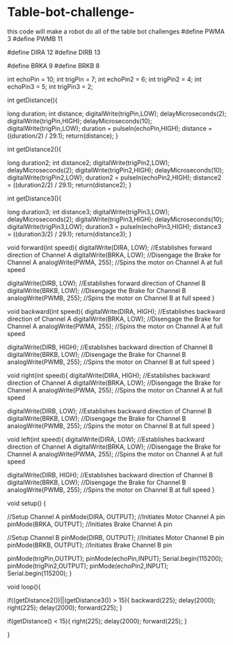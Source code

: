 # Table-bot-challenge-
this code will make a robot do all of the table bot challenges 
#define PWMA 3
#define PWMB 11

#define DIRA 12
#define DIRB 13

#define BRKA 9
#define BRKB 8

int echoPin = 10;
int trigPin = 7;
int echoPin2 = 6;
int trigPin2 = 4; 
int echoPin3 = 5;
int trigPin3 = 2;


int getDistance(){
  
  long duration;
  int distance;
  digitalWrite(trigPin,LOW);
  delayMicroseconds(2);
  digitalWrite(trigPin,HIGH);
  delayMicroseconds(10);
  digitalWrite(trigPin,LOW);
  duration = pulseIn(echoPin,HIGH);
  distance = ((duration/2) / 29.1);
  return(distance);
}

int getDistance2(){
  
  long duration2;
  int distance2;
  digitalWrite(trigPin2,LOW);
  delayMicroseconds(2);
  digitalWrite(trigPin2,HIGH);
  delayMicroseconds(10);
  digitalWrite(trigPin2,LOW);
  duration2 = pulseIn(echoPin2,HIGH);
  distance2 = ((duration2/2) / 29.1);
  return(distance2);
}

int getDistance3(){
  
  long duration3;
  int distance3;
  digitalWrite(trigPin3,LOW);
  delayMicroseconds(2);
  digitalWrite(trigPin3,HIGH);
  delayMicroseconds(10);
  digitalWrite(trigPin3,LOW);
  duration3 = pulseIn(echoPin3,HIGH);
  distance3 = ((duration3/2) / 29.1);
  return(distance3);
}

void forward(int speed){
  digitalWrite(DIRA, LOW);  //Establishes forward direction of Channel A
  digitalWrite(BRKA, LOW);  //Disengage the Brake for Channel A
  analogWrite(PWMA,  255);   //Spins the motor on Channel A at full speed
  
  digitalWrite(DIRB, LOW);  //Establishes forward direction of Channel B
  digitalWrite(BRKB, LOW);  //Disengage the Brake for Channel B
  analogWrite(PWMB,  255);   //Spins the motor on Channel B at full speed
}

void backward(int speed){
  digitalWrite(DIRA, HIGH); //Establishes backward direction of Channel A
  digitalWrite(BRKA, LOW);  //Disengage the Brake for Channel A
  analogWrite(PWMA,  255);   //Spins the motor on Channel A at full speed

  digitalWrite(DIRB, HIGH); //Establishes backward direction of Channel B
  digitalWrite(BRKB, LOW);  //Disengage the Brake for Channel B
  analogWrite(PWMB,  255);   //Spins the motor on Channel B at full speed
}

void right(int speed){
  digitalWrite(DIRA, HIGH); //Establishes backward direction of Channel A
  digitalWrite(BRKA, LOW);  //Disengage the Brake for Channel A
  analogWrite(PWMA,  255);   //Spins the motor on Channel A at full speed

  digitalWrite(DIRB, LOW); //Establishes backward direction of Channel B
  digitalWrite(BRKB, LOW);  //Disengage the Brake for Channel B
  analogWrite(PWMB,  255);   //Spins the motor on Channel B at full speed
}

void left(int speed){
  digitalWrite(DIRA, LOW); //Establishes backward direction of Channel A
  digitalWrite(BRKA, LOW);  //Disengage the Brake for Channel A
  analogWrite(PWMA,  255);   //Spins the motor on Channel A at full speed

  digitalWrite(DIRB, HIGH); //Establishes backward direction of Channel B
  digitalWrite(BRKB, LOW);  //Disengage the Brake for Channel B
  analogWrite(PWMB,  255);   //Spins the motor on Channel B at full speed
}

void setup() {

//Setup Channel A
pinMode(DIRA, OUTPUT); //Initiates Motor Channel A pin
pinMode(BRKA, OUTPUT); //Initiates Brake Channel A pin

//Setup Channel B
pinMode(DIRB, OUTPUT); //Initiates Motor Channel B pin
pinMode(BRKB, OUTPUT);  //Initiates Brake Channel B pin

pinMode(trigPin,OUTPUT);
pinMode(echoPin,INPUT);
Serial.begin(115200);
pinMode(trigPin2,OUTPUT);
pinMode(echoPin2,INPUT);
Serial.begin(115200);
}


void loop(){

if((getDistance2())||(getDistance3()) > 15){
  backward(225);
  delay(2000);
  right(225);
  delay(2000);
  forward(225);
}

if(getDistance() < 15){
  right(225);
  delay(2000);
  forward(225);
}

}
 
